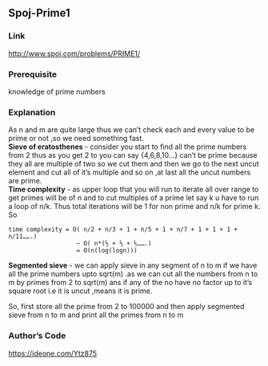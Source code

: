 ## Spoj-Prime1

### Link
http://www.spoj.com/problems/PRIME1/

### Prerequisite
knowledge of prime numbers 

### Explanation
As n and m are quite large thus we can’t check each and every value to be prime or not ,so we need something fast.
<br>
**Sieve of eratosthenes** -  consider you start to find all the prime numbers from 2 thus as you get 2  to you can say {4,6,8,10…} can’t be prime because they all are multiple of two so we cut them and then we go to the next uncut element and cut all of it’s multiple and so on ,at last all the uncut numbers are prime.
<br>
**Time complexity** - as upper loop that you will run to iterate all over 
range to get primes will be of n and to cut multiples of a prime let say k u have to run a loop of n/k. Thus total iterations will be 1 for non prime and n/k for prime k.
	So 
  ```
  time complexity = O( n/2 + n/3 + 1 + n/5 + 1 + n/7 + 1 + 1 + 1 + n/11…….)
			         ~ O( n*(½ + ⅓ + ⅕…….)
			         = O(n(log(logn)))
  ```
**Segmented sieve** - we can apply sieve in any segment of n to m if we have all the prime numbers upto sqrt(m) .as we can cut all the numbers from n to m by primes from 2 to sqrt(m) ans if any of the no have no factor up to it’s square root i.e it is uncut ,means it is prime.

So, first store all the prime from 2 to 100000 and then apply segmented sieve from n to m and print all the primes from n to m

### Author’s  Code
https://ideone.com/Ytz875

